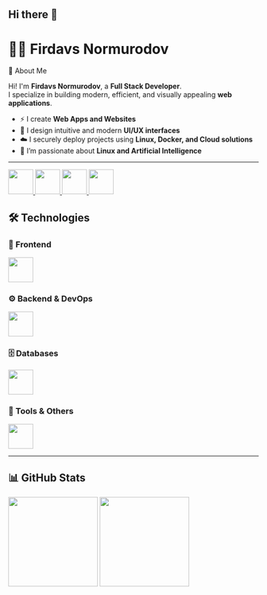 ## Hi there 👋

<!--
**diorsolutions/diorsolutions** is a ✨ _special_ ✨ repository because its `README.md` (this file) appears on your GitHub profile.

Here are some ideas to get you started:

- 🔭 I’m currently working on ...
- 🌱 I’m currently learning ...
- 👯 I’m looking to collaborate on ...
- 🤔 I’m looking for help with ...
- 💬 Ask me about ...
- 📫 How to reach me: ...
- 😄 Pronouns: ...
- ⚡ Fun fact: ...
-->


# 👨‍💻 Firdavs Normurodov

🚀 About Me

Hi! I'm **Firdavs Normurodov**, a **Full Stack Developer**.  
I specialize in building modern, efficient, and visually appealing **web applications**.  

- ⚡ I create **Web Apps and Websites**  
- 🎨 I design intuitive and modern **UI/UX interfaces**  
- ☁️ I securely deploy projects using **Linux, Docker, and Cloud solutions**  
- 🧠 I’m passionate about **Linux and Artificial Intelligence**  

---
<p>
  <a href="https://www.linkedin.com/in/firdavs-normurodov-667a85271/">
    <img src="https://skillicons.dev/icons?i=linkedin" height="50"/>
  </a>
  <a href="https://t.me/firdavs2407">
    <img src="https://skillicons.dev/icons?i=telegram" height="50"/>
  </a>
  <a href="https://www.instagram.com/firdavs_flow">
    <img src="https://skillicons.dev/icons?i=instagram" height="50"/>
  </a>
  <a href="https://firdavs-developer.uz">
    <img src="https://skillicons.dev/icons?i=vercel" height="50"/>
  </a>
</p>


## 🛠 Technologies

### 🎨 Frontend
<p align="left">
  <img src="https://skillicons.dev/icons?i=html,css,js,ts,react,next,tailwind,bootstrap,vite" height="50"/>
</p>

### ⚙️ Backend & DevOps
<p align="left">
  <img src="https://skillicons.dev/icons?i=nodejs,nestjs,express,docker,linux,nginx" height="50"/>
</p>

### 🗄 Databases
<p align="left">
  <img src="https://skillicons.dev/icons?i=mysql,mongodb,postgresql,redis" height="50"/>
</p>

### 🔧 Tools & Others
<p align="left">
  <img src="https://skillicons.dev/icons?i=git,github,figma,vscode,graphql,c,python,pnpm" height="50"/>
</p>

---

## 📊 GitHub Stats

<p>
  <img src="https://github-readme-stats.vercel.app/api?username=firdavsdev07&show_icons=true&theme=chartreuse-dark&hide_border=true&title_color=00FF00&icon_color=00FF00&text_color=00FF00" height="180"/>
  <img src="https://github-readme-stats.vercel.app/api/top-langs/?username=firdavsdev07&layout=compact&theme=chartreuse-dark&hide_border=true&title_color=00FF00&text_color=00FF00" height="180"/>
</p>
